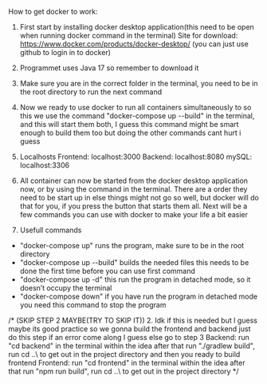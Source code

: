 How to get docker to work:

1. First start by installing docker desktop application(this need to be open when running docker command in the terminal) 
Site for download: https://www.docker.com/products/docker-desktop/ (you can just use github to login in to docker)

2. Programmet uses Java 17 so remember to download it

3. Make sure you are in the correct folder in the terminal, you need to be in the root directory to run the next command

4. Now we ready to use docker to run all containers simultaneously to so this we use the command "docker-compose up --build" in the terminal, and this will start them both, I guess this command might be smart enough to build them too but doing the other commands cant hurt i guess

5. Localhosts
Frontend: localhost:3000
Backend: localhost:8080
mySQL: localhost:3306

6. All container can now be started from the docker desktop application now, or by using the command in the terminal. There are a order they need to be start up in else things might not go so well, but docker will do that for you, if you press the button that starts them all. Next will be a few commands you can use with docker to make your life a bit easier

7. Usefull commands
- "docker-compose up" runs the program, make sure to be in the root directory
- "docker-compose up --build" builds the needed files this needs to be done the first time before you can use first command
- "docker-compose up -d" this run the program in detached mode, so it doesn’t occupy the terminal
- "docker-compose down" if you have run the program in detached mode you need this command to stop the program










/*
(SKIP STEP 2 MAYBE(TRY TO SKIP IT))
2. Idk if this is needed but I guess maybe its good practice so we gonna build the frontend and backend just do this step if an error come along I guess else go to step 3
Backend: run "cd backend" in the terminal within the idea after that run "./gradlew build", run cd ..\ to get out in the project directory and then you ready to build frontend
Frontend: run "cd frontend" in the terminal within the idea after that run "npm run build", run cd ..\ to get out in the project directory
*/

